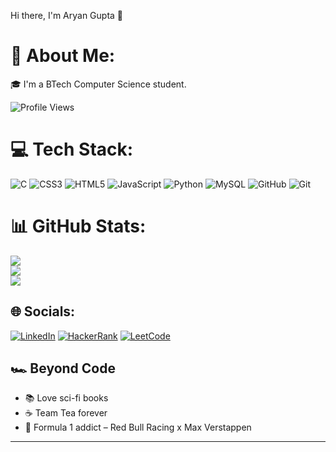 Hi there, I'm Aryan Gupta 👋

# 💫 About Me:

🎓 I'm a BTech Computer Science student.

![Profile Views](https://komarev.com/ghpvc/?username=aryan2110&style=for-the-badge)


# 💻 Tech Stack:
![C](https://img.shields.io/badge/c-%2300599C.svg?style=for-the-badge&logo=c&logoColor=white) ![CSS3](https://img.shields.io/badge/css3-%231572B6.svg?style=for-the-badge&logo=css3&logoColor=white) ![HTML5](https://img.shields.io/badge/html5-%23E34F26.svg?style=for-the-badge&logo=html5&logoColor=white) ![JavaScript](https://img.shields.io/badge/javascript-%23323330.svg?style=for-the-badge&logo=javascript&logoColor=%23F7DF1E) ![Python](https://img.shields.io/badge/python-3670A0?style=for-the-badge&logo=python&logoColor=ffdd54) ![MySQL](https://img.shields.io/badge/mysql-4479A1.svg?style=for-the-badge&logo=mysql&logoColor=white) ![GitHub](https://img.shields.io/badge/github-%23121011.svg?style=for-the-badge&logo=github&logoColor=white) ![Git](https://img.shields.io/badge/git-%23F05033.svg?style=for-the-badge&logo=git&logoColor=white)
# 📊 GitHub Stats:
![](https://github-readme-stats.vercel.app/api?username=aryan2110&theme=dark&hide_border=false&include_all_commits=false&count_private=false)<br/>
![](https://nirzak-streak-stats.vercel.app/?user=aryan2110&theme=dark&hide_border=false)<br/>
![](https://github-readme-stats.vercel.app/api/top-langs/?username=aryan2110&theme=dark&hide_border=false&include_all_commits=false&count_private=false&layout=compact)

## 🌐 Socials:
[![LinkedIn](https://img.shields.io/badge/LinkedIn-%230077B5.svg?style=for-the-badge&logo=linkedin&logoColor=white)](https://linkedin.com/in/aryan-gupta-21ag)
[![HackerRank](https://img.shields.io/badge/HackerRank-%2310B981.svg?style=for-the-badge&logo=HackerRank&logoColor=white)](https://www.hackerrank.com/g_aryan2110)
[![LeetCode](https://img.shields.io/badge/LeetCode-%23FFA116.svg?style=for-the-badge&logo=leetcode&logoColor=white)](https://leetcode.com/aryan2110)

## 🏎️ Beyond Code
- 📚 Love sci-fi books
- ☕ Team Tea forever
- 🏁 Formula 1 addict – Red Bull Racing x Max Verstappen
  
---

<!-- Proudly created with GPRM ( https://gprm.itsvg.in ) -->
